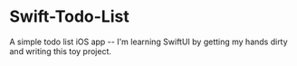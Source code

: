# Swift-Todo-List
A simple todo list iOS app -- I'm learning SwiftUI by getting my hands dirty and writing this toy project.
